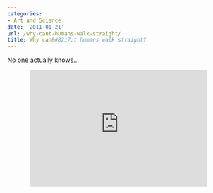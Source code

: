 ```yaml
---
categories:
- Art and Science
date: '2011-01-21'
url: /why-cant-humans-walk-straight/
title: Why can&#8217;t humans walk straight?
---
```


<a href="http://vimeo.com/17083789">No one actually knows...</a>

<p align="center"><iframe src="https://player.vimeo.com/video/17083789" width="400" height="265" frameborder="0"></iframe></p>